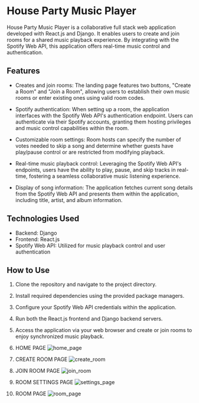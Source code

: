 # House Party Music Player

House Party Music Player is a collaborative full stack web application developed with React.js and Django. It enables users to create and join rooms for a shared music playback experience. By integrating with the Spotify Web API, this application offers real-time music control and authentication.

## Features

- Creates and join rooms: The landing page features two buttons, "Create a Room" and "Join a Room", allowing users to establish their own music rooms or enter existing ones using valid room codes.

- Spotify authentication: When setting up a room, the application interfaces with the Spotify Web API's authentication endpoint. Users can authenticate via their Spotify accounts, granting them hosting privileges and music control capabilities within the room.

- Customizable room settings: Room hosts can specify the number of votes needed to skip a song and determine whether guests have play/pause control or are restricted from modifying playback.

- Real-time music playback control: Leveraging the Spotify Web API's endpoints, users have the ability to play, pause, and skip tracks in real-time, fostering a seamless collaborative music listening experience.

- Display of song information: The application fetches current song details from the Spotify Web API and presents them within the application, including title, artist, and album information.

## Technologies Used

- Backend: Django
- Frontend: React.js
- Spotify Web API: Utilized for music playback control and user authentication

## How to Use

1. Clone the repository and navigate to the project directory.
2. Install required dependencies using the provided package managers.
3. Configure your Spotify Web API credentials within the application.
4. Run both the React.js frontend and Django backend servers.
5. Access the application via your web browser and create or join rooms to enjoy synchronized music playback.


1. HOME PAGE
![home_page](https://github.com/gada-sharanya/SpotifyRoom/assets/48100680/a039c372-bd3c-4b1f-9a93-bd55652c7854)

2. CREATE ROOM PAGE
![create_room](https://github.com/gada-sharanya/SpotifyRoom/assets/48100680/72f642c7-ad82-4d77-8dee-8f35495002ff)

3. JOIN ROOM PAGE
![join_room](https://github.com/gada-sharanya/SpotifyRoom/assets/48100680/dcac4050-67b9-47cf-88c7-49e9e52b5a5c)

4. ROOM SETTINGS PAGE
![settings_page](https://github.com/gada-sharanya/SpotifyRoom/assets/48100680/607c8be5-51dd-465d-be25-3f332b82da36)

5. ROOM PAGE
![room_page](https://github.com/gada-sharanya/SpotifyRoom/assets/48100680/18e379cb-9275-4d0d-81e4-27f2abac82fd)
